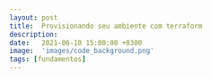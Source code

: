 ```yaml
---
layout: post
title:  Provisionando seu ambiente com terraform
description: 
date:   2021-06-10 15:00:00 +0300
image:  'images/code_background.png'
tags: [fundamentos]
---
```



